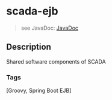 # scada-ejb
> see JavaDoc: [JavaDoc](docs/javadoc/index.html)

## Description
Shared software components of SCADA

### Tags
[Groovy, Spring Boot EJB]
